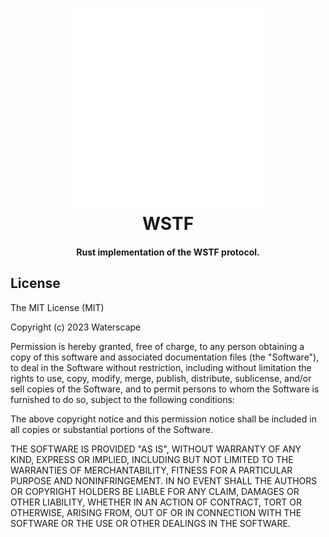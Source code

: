 <h1 align="center">
    <picture>
      <source media="(prefers-color-scheme: dark)" srcset="./documents/images/logo_black.svg#gh-dark-mode-only">
      <img src="./documents/images/logo_white.svg#gh-light-mode-only">
    </picture>
    <br>
    WSTF
</h1>

<h4 align="center">
  Rust implementation of the WSTF protocol.
</h4>

## License

The MIT License (MIT)

Copyright (c) 2023 Waterscape

Permission is hereby granted, free of charge, to any person obtaining a copy
of this software and associated documentation files (the "Software"), to deal
in the Software without restriction, including without limitation the rights
to use, copy, modify, merge, publish, distribute, sublicense, and/or sell
copies of the Software, and to permit persons to whom the Software is
furnished to do so, subject to the following conditions:

The above copyright notice and this permission notice shall be included in all
copies or substantial portions of the Software.

THE SOFTWARE IS PROVIDED "AS IS", WITHOUT WARRANTY OF ANY KIND, EXPRESS OR
IMPLIED, INCLUDING BUT NOT LIMITED TO THE WARRANTIES OF MERCHANTABILITY,
FITNESS FOR A PARTICULAR PURPOSE AND NONINFRINGEMENT. IN NO EVENT SHALL THE
AUTHORS OR COPYRIGHT HOLDERS BE LIABLE FOR ANY CLAIM, DAMAGES OR OTHER
LIABILITY, WHETHER IN AN ACTION OF CONTRACT, TORT OR OTHERWISE, ARISING FROM,
OUT OF OR IN CONNECTION WITH THE SOFTWARE OR THE USE OR OTHER DEALINGS IN THE
SOFTWARE.
